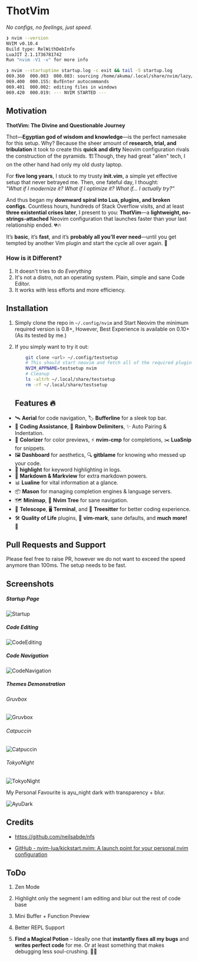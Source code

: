 # ThotVim

_No configs, no feelings, just speed._

```bash
❯ nvim --version
NVIM v0.10.4
Build type: RelWithDebInfo
LuaJIT 2.1.1736781742
Run "nvim -V1 -v" for more info

❯ nvim --startuptime startup.log -c exit && tail -5 startup.log
069.360  000.083  000.083: sourcing /home/akuma/.local/share/nvim/lazy/vim-peekaboo/autoload/peekaboo.vim  
069.400  000.155: BufEnter autocommands  
069.401  000.002: editing files in windows  
069.420  000.019: --- NVIM STARTED ---  
```

## Motivation

**ThotVim: The Divine and Questionable Journey**

Thot—**Egyptian god of wisdom and knowledge**—is the perfect namesake for this setup. Why? Because the sheer amount of **research, trial, and tribulation** it took to create this **quick and dirty** Neovim configuration rivals the construction of the pyramids. 🏗️Though, they had great "alien" tech, I on the other hand had only my old dusty laptop.

For **five long years**, I stuck to my trusty **init.vim**, a simple yet effective setup that never betrayed me. Then, one fateful day, I thought:  
*"What if I modernize it? What if I optimize it? What if... I actually try?"*

And thus began my **downward spiral into Lua, plugins, and broken configs**. Countless hours, hundreds of Stack Overflow visits, and at least **three existential crises later**, I present to you: **ThotVim**—a **lightweight, no-strings-attached** Neovim configuration that launches faster than your last relationship ended. 💔🔥

It’s **basic**, it’s **fast**, and it’s **probably all you’ll ever need**—until you get tempted by another Vim plugin and start the cycle all over again. 🚀

### How is it Different?

1. It doesn't tries to do _Everything_
2. It's not a distro, not an operating system. Plain, simple and sane Code Editor.
3. It works with less efforts and more efficiency.

## Installation

1. Simply clone the repo in `~/.config/nvim` and Start Neovim the minimum required version is 0.8+,
   However, Best Experience is available on 0.10+ (As its tested by me.)
2. If you simply want to try it out:
   
   ```bash
       git clone <url> ~/.config/testsetup
       # This should start neovim and fetch all of the required plugins
       NVIM_APPNAME=testsetup nvim
       # Cleanup
       ls -altrh ~/.local/share/testsetup
       rm -rf ~/.local/share/testsetup
   ```
   
   ## Features 🔥
* 🛰 **Aerial** for code navigation, 🏷 **Bufferline** for a sleek top bar.
* 🤖 **Coding Assistance**, 🌈 **Rainbow Delimiters**, ✨ Auto Pairing & Indentation.
* 🎨 **Colorizer** for color previews, ⚡ **nvim-cmp** for completions, ✂️ **LuaSnip** for snippets.
* 🖼 **Dashboard** for aesthetics, 🔍 **gitblame** for knowing who messed up your code.
* 🔦 **highlight** for keyword highlighting in logs.
* 📝 **Markdown & Markview** for extra markdown powers.
* 📊 **Lualine** for vital information at a glance.
* 📦 **Mason** for managing completion engines & language servers.
* 🗺 **Minimap**, 🌳 **Nvim Tree** for sane navigation.
* 🔭 **Telescope**, 🖥 **Terminal**, and 🌲 **Treesitter** for better coding experience.
* 🛠 **Quality of Life** plugins, 📌 **vim-mark**, sane defaults, and **much more!** 🚀

## Pull Requests and Support

Please feel free to raise PR, however we do not want to exceed the speed anymore than 100ms.
The setup needs to be fast.

## Screenshots

##### Startup Page

![Startup](assets/2025-04-02-23-47-49-image.png)

##### Code Editing

![CodeEditing](assets/2025-04-02-23-54-52-image.png)

##### Code Navigation

![CodeNavigation](assets/2025-04-02-23-55-32-image.png)

##### Themes Demonstration

###### Gruvbox

![Gruvbox](assets/2025-04-02-23-56-17-image.png)

###### Catpuccin

![Catpuccin](assets/2025-04-02-23-57-06-image.png)

###### TokyoNight

![TokyoNight](assets/2025-04-02-23-57-55-image.png)

My Personal Favourite is ayu_night dark with transparency + blur.

![AyuDark](assets/2025-04-02-23-59-07-image.png)



## Credits

* https://github.com/neilsabde/nfs

* [GitHub - nvim-lua/kickstart.nvim: A launch point for your personal nvim configuration](https://github.com/nvim-lua/kickstart.nvim)

## ToDo

1.  Zen Mode

2. Highlight only the segment I am editing and blur out the rest of code base

3. Mini Buffer + Function Preview

4. Better REPL Support

5.  **Find a Magical Potion** – Ideally one that **instantly fixes all my bugs** and **writes perfect code** for me. Or at least something that makes debugging less soul-crushing. 🍷✨
